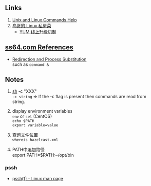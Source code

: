 ## Links ##
1. [Unix and Linux Commands Help](https://www.computerhope.com/unix.htm)
2. [鸟哥的 Linux 私房菜](http://cn.linux.vbird.org/linux_basic/linux_basic.php)
   + [YUM 线上升级机制](http://cn.linux.vbird.org/linux_basic/0520rpm_and_srpm.php#yumclient)

## [ss64.com References](https://ss64.com/nt/syntax-args.html)
+ [Redirection and Process Substitution](https://ss64.com/bash/syntax-redirection.html)  
  such as `command &`

## Notes ##
1. [sh](https://www.computerhope.com/unix/ush.htm) -c "XXX"  
`-c string` =>	If the -c flag is present then commands are read from string.

2. display environment variables  
`env` or `set` (CentOS)  
`echo $PATH`  
`export variable=value`  

3. 查询文件位置  
`whereis hazelcast.xml`  

4. PATH中追加路径  
export PATH=$PATH:~/opt/bin

### pssh
+ [pssh(1) - Linux man page](https://linux.die.net/man/1/pssh)
